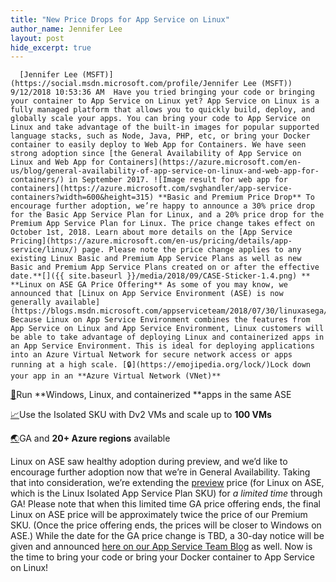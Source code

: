 ```yaml
---
title: "New Price Drops for App Service on Linux"
author_name: Jennifer Lee 
layout: post
hide_excerpt: true
---
```

      [Jennifer Lee (MSFT)](https://social.msdn.microsoft.com/profile/Jennifer Lee (MSFT))  9/12/2018 10:53:36 AM  Have you tried bringing your code or bringing your container to App Service on Linux yet? App Service on Linux is a fully managed platform that allows you to quickly build, deploy, and globally scale your apps. You can bring your code to App Service on Linux and take advantage of the built-in images for popular supported language stacks, such as Node, Java, PHP, etc, or bring your Docker container to easily deploy to Web App for Containers. We have seen strong adoption since [the General Availability of App Service on Linux and Web App for Containers](https://azure.microsoft.com/en-us/blog/general-availability-of-app-service-on-linux-and-web-app-for-containers/) in September 2017. ![Image result for web app for containers](https://azure.microsoft.com/svghandler/app-service-containers?width=600&height=315) **Basic and Premium Price Drop** To encourage further adoption, we’re happy to announce a 30% price drop for the Basic App Service Plan for Linux, and a 20% price drop for the Premium App Service Plan for Linux. The price change takes effect on October 1st, 2018. Learn about more details on the [App Service Pricing](https://azure.microsoft.com/en-us/pricing/details/app-service/linux/) page. Please note the price change applies to any existing Linux Basic and Premium App Service Plans as well as new Basic and Premium App Service Plans created on or after the effective date.**[]({{ site.baseurl }}/media/2018/09/CASE-Sticker-1.4.png) ** **Linux on ASE GA Price Offering** As some of you may know, we announced that [Linux on App Service Environment (ASE) is now generally available](https://blogs.msdn.microsoft.com/appserviceteam/2018/07/30/linuxasega/). Because Linux on App Service Environment combines the features from App Service on Linux and App Service Environment, Linux customers will be able to take advantage of deploying Linux and containerized apps in an App Service Environment. This is ideal for deploying applications into an Azure Virtual Network for secure network access or apps running at a high scale. [🔒](https://emojipedia.org/lock/)Lock down your app in an **Azure Virtual Network (VNet)**

 [🎨](https://emojipedia.org/artist-palette/)Run **Windows, Linux, and containerized **apps in the same ASE

 [📈](https://emojipedia.org/chart-with-upwards-trend/)Use the Isolated SKU with Dv2 VMs and scale up to **100 VMs**

 [🌏](https://emojipedia.org/earth-globe-asia-australia/)GA and **20+ Azure regions** available

 Linux on ASE saw healthy adoption during preview, and we’d like to encourage further adoption now that we’re in General Availability. Taking that into consideration, we’re extending the [preview](https://blogs.msdn.microsoft.com/appserviceteam/2018/05/07/announcing-the-linux-on-app-service-environment-public-preview/) price (for Linux on ASE, which is the Linux Isolated App Service Plan SKU) for *a limited time* through GA! Please note that when this limited time GA price offering ends, the final Linux on ASE price will be approximately twice the price of our Premium SKU. (Once the price offering ends, the prices will be closer to Windows on ASE.) While the date for the GA price change is TBD, a 30-day notice will be given and announced [here on our App Service Team Blog](https://blogs.msdn.microsoft.com/appserviceteam/tag/linux-on-ase/) as well. Now is the time to bring your code or bring your Docker container to App Service on Linux!      
